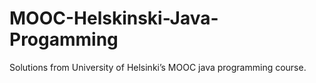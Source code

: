 # MOOC-Helskinski-Java-Progamming
Solutions from University of Helsinki’s MOOC java programming course.
